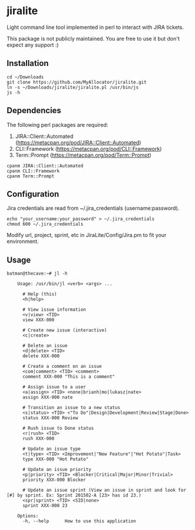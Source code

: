 # jiralite
Light command line tool implemented in perl to interact with JIRA tickets.

This package is not publicly maintained. You are free to use it but don't expect any support :)

## Installation

```
cd ~/Downloads
git clone https://github.com/MyAllocator/jiralite.git
ln -s ~/Downloads/jiralite/jiralite.pl /usr/bin/js
js -h
```

## Dependencies

The following perl packages are required:

1. JIRA::Client::Automated (https://metacpan.org/pod/JIRA::Client::Automated)
2. CLI::Framework (https://metacpan.org/pod/CLI::Framework)
3. Term::Prompt (https://metacpan.org/pod/Term::Prompt)

```
cpanm JIRA::Client::Automated
cpanm CLI::Framework
cpanm Term::Prompt
```

## Configuration

Jira credentials are read from ~/.jira_credentials (username:password).

```
echo "your_username:your_password" > ~/.jira_credentials
chmod 600 ~/.jira_credentials
```

Modify url, project, sprint, etc in JiraLite/Config/Jira.pm to fit your environment.

## Usage

```
batman@thecave:~# jl -h

    Usage: /usr/bin/jl <verb> <args> ...

      # Help (this)
      <h|help>

      # View issue information
      <v|view> <TID>
      view XXX-000

      # Create new issue (interactive)
      <c|create>

      # Delete an issue
      <d|delete> <TID>
      delete XXX-000

      # Create a comment on an issue
      <com|comment> <TID> <comment>
      comment XXX-000 "This is a comment"

      # Assign issue to a user
      <a|assign> <TID> <none|brianh|mo|lukasz|nate>
      assign XXX-000 nate

      # Transition an issue to a new status
      <s|status> <TID> <"To Do"|Design|Development|Review|Stage|Done>
      status XXX-000 Review

      # Rush issue to Done status
      <r|rush> <TID>
      rush XXX-000

      # Update an issue type
      <t|type> <TID> <Improvement|"New Feature"|"Hot Potato"|Task>
      type XXX-000 "Hot Potato"

      # Update an issue priority
      <p|priority> <TID> <Blocker|Critical|Major|Minor|Trivial>
      priority XXX-000 Blocker

      # Update an issue sprint (View an issue in sprint and look for [#] by sprint. Ex: Sprint 201502-A [23> has id 23.)
      <spr|sprint> <TID> <SID|none>
      sprint XXX-000 23

    Options:
      -h, --help      How to use this application
```
